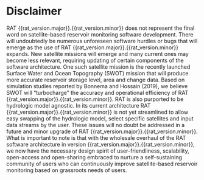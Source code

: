 # Disclaimer

RAT {{rat_version.major}}.{{rat_version.minor}} does not represent the final word on satellite-based reservoir monitoring software development. There will undoubtedly be numerous unforeseen software hurdles or bugs that will emerge as the use of RAT {{rat_version.major}}.{{rat_version.minor}} expands. New satellite missions will emerge and many current ones may become less relevant, requiring updating of certain components of the software architecture. One such satellite mission is the recently launched Surface Water and Ocean Topography (SWOT) mission that will produce more accurate reservoir storage level, area and change data. Based on simulation studies reported by Bonnema and Hossain (2019), we believe SWOT will “turbocharge” the accuracy and operational efficiency of RAT {{rat_version.major}}.{{rat_version.minor}}. RAT is also purported to be hydrologic model agnostic. In its current architecture RAT {{rat_version.major}}.{{rat_version.minor}} is not yet streamlined to allow easy swapping of the hydrologic model, select specific satellites and input data streams by the user. These issues will no doubt be addressed in a future and minor upgrade of RAT {{rat_version.major}}.{{rat_version.minor}}. What is important to note is that with the wholesale overhaul of the RAT software architecture in version {{rat_version.major}}.{{rat_version.minor}}, we now have the necessary design spirit of user-friendliness, scalability, open-access and open-sharing embraced to nurture a self-sustaining community of users who can continuously improve satellite-based reservoir monitoring based on grassroots needs of users.